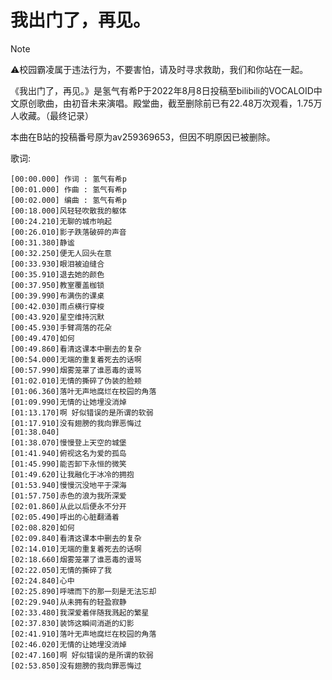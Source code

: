 # 我出门了，再见。

> [!NOTE]
> ⚠校园霸凌属于违法行为，不要害怕，请及时寻求救助，我们和你站在一起。

《我出门了，再见。》是氢气有希P于2022年8月8日投稿至bilibili的VOCALOID中文原创歌曲，由初音未来演唱。殿堂曲，截至删除前已有22.48万次观看，1.75万人收藏。（最终记录）

本曲在B站的投稿番号原为av259369653，但因不明原因已被删除。

歌词:
```
[00:00.000] 作词 : 氢气有希p
[00:01.000] 作曲 : 氢气有希p
[00:02.000] 编曲 : 氢气有希p
[00:18.000]风轻轻吹散我的躯体
[00:24.210]无聊的城市响起
[00:26.010]影子跌落破碎的声音
[00:31.380]静谧
[00:32.250]便无人回头在意
[00:33.930]眼泪被迫缝合
[00:35.910]退去她的颜色
[00:37.950]教室覆盖枷锁
[00:39.990]布满伤的课桌
[00:42.030]雨点横行穿梭
[00:43.920]星空维持沉默
[00:45.930]手臂凋落的花朵
[00:49.470]如何
[00:49.860]看清这课本中删去的复杂
[00:54.000]无端的重复着死去的话啊
[00:57.990]烟雾笼罩了谁恶毒的谩骂
[01:02.010]无情的撕碎了伪装的脸颊
[01:06.360]落叶无声地腐烂在校园的角落
[01:09.990]无情的让她埋没消焯
[01:13.170]啊 好似错误的是所谓的软弱
[01:17.910]没有翅膀的我向罪恶悔过
[01:38.040]
[01:38.070]慢慢登上天空的城堡
[01:41.940]俯视这名为爱的孤岛
[01:45.990]能否卸下永恒的微笑
[01:49.620]让我融化于冰冷的拥抱
[01:53.940]慢慢沉没地平于深海
[01:57.750]赤色的浪为我所深爱
[02:01.860]从此以后便永不分开
[02:05.490]呼出的心脏翻涌着
[02:08.820]如何
[02:09.840]看清这课本中删去的复杂
[02:14.010]无端的重复着死去的话啊
[02:18.660]烟雾笼罩了谁恶毒的谩骂
[02:22.050]无情的撕碎了我
[02:24.840]心中
[02:25.890]呼啸而下的那一刻是无法忘却
[02:29.940]从未拥有的轻盈寂静
[02:33.480]我深爱着伴随我溅起的繁星
[02:37.830]装饰这瞬间消逝的幻影
[02:41.910]落叶无声地腐烂在校园的角落
[02:46.020]无情的让她埋没消焯
[02:47.160]啊 好似错误的是所谓的软弱
[02:53.850]没有翅膀的我向罪恶悔过
```
